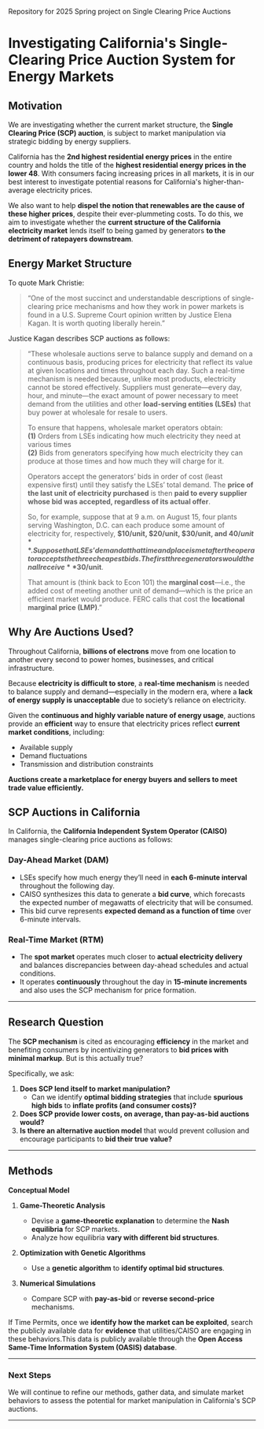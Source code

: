 Repository for 2025 Spring project on Single Clearing Price Auctions

# Investigating California's Single-Clearing Price Auction System for Energy Markets

## Motivation
We are investigating whether the current market structure, the **Single Clearing Price (SCP) auction**, is subject to market manipulation via strategic bidding by energy suppliers. 

California has the **2nd highest residential energy prices** in the entire country and holds the title of the **highest residential energy prices in the lower 48**. With consumers facing increasing prices in all markets, it is in our best interest to investigate potential reasons for California's higher-than-average electricity prices. 

We also want to help **dispel the notion that renewables are the cause of these higher prices**, despite their ever-plummeting costs. To do this, we aim to investigate whether the **current structure of the California electricity market** lends itself to being gamed by generators **to the detriment of ratepayers downstream**.

## Energy Market Structure
To quote Mark Christie:

> “One of the most succinct and understandable descriptions of single-clearing price mechanisms and how they work in power markets is found in a U.S. Supreme Court opinion written by Justice Elena Kagan. It is worth quoting liberally herein.”

Justice Kagan describes SCP auctions as follows:

> “These wholesale auctions serve to balance supply and demand on a continuous basis, producing prices for electricity that reflect its value at given locations and times throughout each day. Such a real-time mechanism is needed because, unlike most products, electricity cannot be stored effectively. Suppliers must generate—every day, hour, and minute—the exact amount of power necessary to meet demand from the utilities and other **load-serving entities (LSEs)** that buy power at wholesale for resale to users. 
>
> To ensure that happens, wholesale market operators obtain:  
> **(1)** Orders from LSEs indicating how much electricity they need at various times  
> **(2)** Bids from generators specifying how much electricity they can produce at those times and how much they will charge for it.  
>
> Operators accept the generators’ bids in order of cost (least expensive first) until they satisfy the LSEs’ total demand. The **price of the last unit of electricity purchased** is then **paid to every supplier whose bid was accepted, regardless of its actual offer**.  
>
> So, for example, suppose that at 9 a.m. on August 15, four plants serving Washington, D.C. can each produce some amount of electricity for, respectively, **$10/unit, $20/unit, $30/unit, and $40/unit**. Suppose that LSEs’ demand at that time and place is met after the operator accepts the three cheapest bids. The first three generators would then all receive **$30/unit**.  
>
> That amount is (think back to Econ 101) the **marginal cost**—i.e., the added cost of meeting another unit of demand—which is the price an efficient market would produce. FERC calls that cost the **locational marginal price (LMP)**.”

## Why Are Auctions Used?
Throughout California, **billions of electrons** move from one location to another every second to power homes, businesses, and critical infrastructure. 

Because **electricity is difficult to store**, a **real-time mechanism** is needed to balance supply and demand—especially in the modern era, where a **lack of energy supply is unacceptable** due to society’s reliance on electricity. 

Given the **continuous and highly variable nature of energy usage**, auctions provide an **efficient** way to ensure that electricity prices reflect **current market conditions**, including:
- Available supply
- Demand fluctuations
- Transmission and distribution constraints

**Auctions create a marketplace for energy buyers and sellers to meet trade value efficiently.**

## SCP Auctions in California
In California, the **California Independent System Operator (CAISO)** manages single-clearing price auctions as follows:

### **Day-Ahead Market (DAM)**
- LSEs specify how much energy they’ll need in **each 6-minute interval** throughout the following day.  
- CAISO synthesizes this data to generate a **bid curve**, which forecasts the expected number of megawatts of electricity that will be consumed.  
- This bid curve represents **expected demand as a function of time** over 6-minute intervals.

### **Real-Time Market (RTM)**
- The **spot market** operates much closer to **actual electricity delivery** and balances discrepancies between day-ahead schedules and actual conditions.  
- It operates **continuously** throughout the day in **15-minute increments** and also uses the SCP mechanism for price formation.

---

## **Research Question**
The **SCP mechanism** is cited as encouraging **efficiency** in the market and benefiting consumers by incentivizing generators to **bid prices with minimal markup**. But is this actually true?

Specifically, we ask:
1. **Does SCP lend itself to market manipulation?**  
   - Can we identify **optimal bidding strategies** that include **spurious high bids** to **inflate profits (and consumer costs)?**  
2. **Does SCP provide lower costs, on average, than pay-as-bid auctions would?**  
3. **Is there an alternative auction model** that would prevent collusion and encourage participants to **bid their true value?**  

---

## **Methods**
**Conceptual Model**  

1. **Game-Theoretic Analysis**  
   - Devise a **game-theoretic explanation** to determine the **Nash equilibria** for SCP markets.  
   - Analyze how equilibria **vary with different bid structures**.  

3. **Optimization with Genetic Algorithms**  
   - Use a **genetic algorithm** to **identify optimal bid structures**.  

4. **Numerical Simulations**  
   - Compare SCP with **pay-as-bid** or **reverse second-price** mechanisms.  

If Time Permits, once we **identify how the market can be exploited**, search the publicly available data for **evidence** that utilities/CAISO are engaging in these behaviors.This data is publicly available through the **Open Access Same-Time Information System (OASIS) database**.

---

### **Next Steps**
We will continue to refine our methods, gather data, and simulate market behaviors to assess the potential for market manipulation in California's SCP auctions.

---
